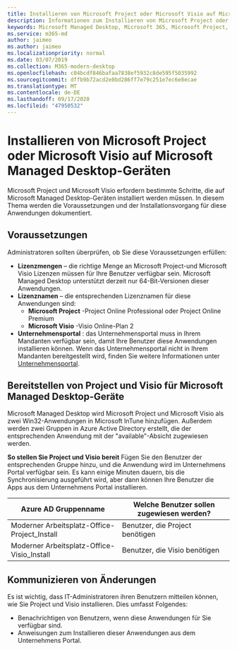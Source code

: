 ```yaml
---
title: Installieren von Microsoft Project oder Microsoft Visio auf Microsoft Managed Desktop-Geräten
description: Informationen zum Installieren von Microsoft Project oder Microsoft Visio auf Microsoft Managed Desktop-Geräten
keywords: Microsoft Managed Desktop, Microsoft 365, Microsoft Project, Microsoft Visio
ms.service: m365-md
author: jaimeo
ms.author: jaimeo
ms.localizationpriority: normal
ms.date: 03/07/2019
ms.collection: M365-modern-desktop
ms.openlocfilehash: c04bcdf846bafaa7838ef5932c8de595f5035992
ms.sourcegitcommit: dffb9b72acd2e0bd286ff7e79c251e7ec6e8ecae
ms.translationtype: MT
ms.contentlocale: de-DE
ms.lasthandoff: 09/17/2020
ms.locfileid: "47950532"
---
```

# <a name="install-microsoft-project-or-microsoft-visio-on-microsoft-managed-desktop-devices"></a>Installieren von Microsoft Project oder Microsoft Visio auf Microsoft Managed Desktop-Geräten

Microsoft Project und Microsoft Visio erfordern bestimmte Schritte, die auf Microsoft Managed Desktop-Geräten installiert werden müssen. In diesem Thema werden die Voraussetzungen und der Installationsvorgang für diese Anwendungen dokumentiert.

## <a name="prerequisites"></a>Voraussetzungen

Administratoren sollten überprüfen, ob Sie diese Voraussetzungen erfüllen:
- **Lizenzmengen** – die richtige Menge an Microsoft Project-und Microsoft Visio Lizenzen müssen für Ihre Benutzer verfügbar sein. Microsoft Managed Desktop unterstützt derzeit nur 64-Bit-Versionen dieser Anwendungen. 
- **Lizenznamen** – die entsprechenden Lizenznamen für diese Anwendungen sind:
    - **Microsoft Project** -Project Online Professional oder Project Online Premium
    - **Microsoft Visio** -Visio Online-Plan 2
- **Unternehmensportal** : das Unternehmensportal muss in Ihrem Mandanten verfügbar sein, damit Ihre Benutzer diese Anwendungen installieren können. Wenn das Unternehmensportal nicht in Ihrem Mandanten bereitgestellt wird, finden Sie weitere Informationen unter [Unternehmensportal](company-portal.md).

## <a name="deploy-project-and-visio-for-microsoft-managed-desktop-devices"></a>Bereitstellen von Project und Visio für Microsoft Managed Desktop-Geräte
Microsoft Managed Desktop wird Microsoft Project und Microsoft Visio als zwei Win32-Anwendungen in Microsoft InTune hinzufügen. Außerdem werden zwei Gruppen in Azure Active Directory erstellt, die der entsprechenden Anwendung mit der "available"-Absicht zugewiesen werden. 

**So stellen Sie Project und Visio bereit** Fügen Sie den Benutzer der entsprechenden Gruppe hinzu, und die Anwendung wird im Unternehmens Portal verfügbar sein. Es kann einige Minuten dauern, bis die Synchronisierung ausgeführt wird, aber dann können Ihre Benutzer die Apps aus dem Unternehmens Portal installieren. 

Azure AD Gruppenname | Welche Benutzer sollen zugewiesen werden?   
 --- | ---
Moderner Arbeitsplatz-Office-Project_Install | Benutzer, die Project benötigen
Moderner Arbeitsplatz-Office-Visio_Install | Benutzer, die Visio benötigen

## <a name="communicate-changes"></a>Kommunizieren von Änderungen
Es ist wichtig, dass IT-Administratoren ihren Benutzern mitteilen können, wie Sie Project und Visio installieren. Dies umfasst Folgendes: 
- Benachrichtigen von Benutzern, wenn diese Anwendungen für Sie verfügbar sind. 
- Anweisungen zum Installieren dieser Anwendungen aus dem Unternehmens Portal.
